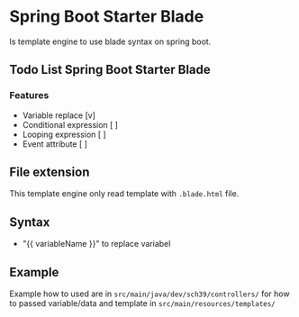 # Spring Boot Starter Blade
Is template engine to use blade syntax on spring boot.

## Todo List Spring Boot Starter Blade

### Features
- Variable replace [v]
- Conditional expression [ ]
- Looping expression [ ]
- Event attribute [ ]

## File extension
This template engine only read template with `.blade.html` file.

## Syntax
- "{{ variableName }}" to replace variabel

## Example
Example how to used are in `src/main/java/dev/sch39/controllers/` for how to passed variable/data and template in `src/main/resources/templates/`